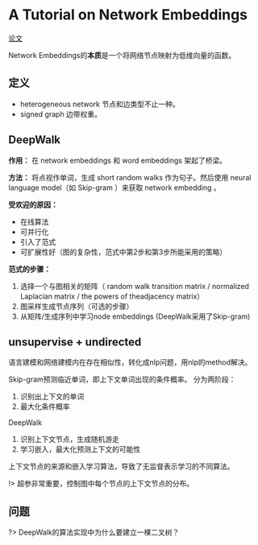 # A Tutorial on Network Embeddings

[论文](../_media/1808.02590.pdf ':include')

Network Embeddings的**本质**是一个将网络节点映射为低维向量的函数。

## 定义
- heterogeneous network 节点和边类型不止一种。
- signed graph 边带权重。

## DeepWalk
**作用：** 在 network embeddings 和 word embeddings 架起了桥梁。

**方法：** 将点视作单词，生成 short random walks 作为句子。然后使用 neural language model（如 Skip-gram ）来获取 network embedding 。

**受欢迎的原因：** 
- 在线算法
- 可并行化
- 引入了范式
- 可扩展性好（图的复杂性，范式中第2步和第3步所能采用的策略）

**范式的步骤：**
1. 选择一个与图相关的矩阵（ random walk transition matrix / normalized Laplacian matrix / the  powers of theadjacency matrix）
2. 图采样生成节点序列（可选的步骤）
3. 从矩阵/生成序列中学习node embeddings (DeepWalk采用了Skip-gram)

## unsupervise +  undirected

语言建模和网络建模内在存在相似性，转化成nlp问题，用nlp的method解决。

Skip-gram预测临近单词，即上下文单词出现的条件概率。
分为两阶段：
1. 识别出上下文的单词
2. 最大化条件概率

DeepWalk
1. 识别上下文节点，生成随机游走
2. 学习嵌入，最大化预测上下文的可能性

上下文节点的来源和嵌入学习算法，导致了无监督表示学习的不同算法。

!> 超参非常重要，控制图中每个节点的上下文节点的分布。

## 问题
?> DeepWalk的算法实现中为什么要建立一棵二叉树？